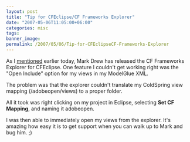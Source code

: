 ```yaml
---
layout: post
title: "Tip for CFEclipse/CF Frameworks Explorer"
date: "2007-05-06T11:05:00+06:00"
categories: misc 
tags: 
banner_image: 
permalink: /2007/05/06/Tip-for-CFEclipseCF-Frameworks-Explorer
---
```


As I <a href="http://ray.camdenfamily.com/index.cfm/2007/5/6/Framework-explorer-ready-for-CFEclipse">mentioned</a> earlier today, Mark Drew has released  the CF Frameworks Explorer for CFEclipse. One feature I couldn't get working right was the "Open Include" option for my views in my ModelGlue XML. 

The problem was that the explorer couldn't translate my ColdSpring view mapping (/adobeopen/views) to a proper folder.

All it took was right clicking on my project in Eclipse, selecting <b>Set CF Mapping</b>, and naming it adobeopen. 

I was then able to immediately open my views from the explorer. It's amazing how easy it is to get support when you can walk up to Mark and bug him. ;)